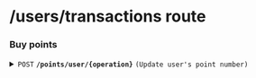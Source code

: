 # /users/transactions route

### Buy points

<details>
<summary><code>POST</code> <code><b>/points/user/{operation}</b></code> <code>(Update user's point number)</code></summary>

##### Headers

> | key           | value          | description   |
> | ------------- | -------------- | ------------- |
> | Authorization | `Bearer token` | The jwt token |

##### Path Parameters

> | key       | required | data type | description    |
> | --------- | -------- | --------- | -------------- |
> | operation | true     | string    | "add" or "sub" |

##### Body (application/json or application/x-www-form-urlencoded)

> | key    | required | data type | description   |
> | ------ | -------- | --------- | ------------- |
> | unpaid | true     | number    | Add to unpaid |
> | point  | true     | number    | Add to point  |

##### Responses

> | http code | content-type       | response                             |
> | --------- | ------------------ | ------------------------------------ |
> | `200`     | `application/json` | `{"points": "num", "unpaid": "num"}` |
> | `500`     | `application/json` | `{"error", "error"}`                 |

</details>
